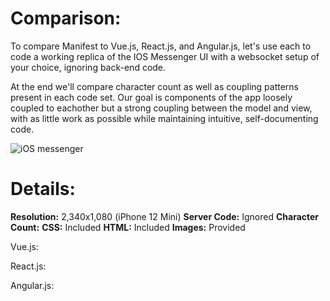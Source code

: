 # Comparison:
To compare Manifest to Vue.js, React.js, and Angular.js, let's use each to code a working replica of the IOS Messenger UI with a websocket setup of your choice, ignoring back-end code.

At the end we'll compare character count as well as coupling patterns present in each code set. Our goal is components of the app loosely coupled to eachother but a strong coupling between the model and view, with as little work as possible while maintaining intuitive, self-documenting code.

![iOS messenger](https://www.iosapptemplates.com/wp-content/uploads/2018/09/chat-iphone-app-template-firebase-swift.png)

# Details:

  **Resolution:** 2,340x1,080 (iPhone 12 Mini)
  **Server Code:** Ignored
  **Character Count:**
    **CSS:** Included
    **HTML:** Included
    **Images:** Provided

Vue.js:

React.js:

Angular.js:

